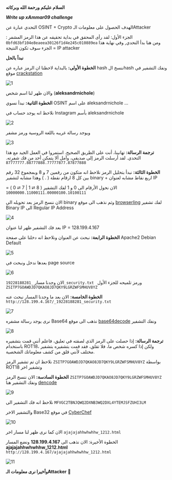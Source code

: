 **السلام عليكم ورحمة الله وبركاته**

  _**Write up xAmmar09 challenge**_

التحدي عبارة عن OSINT + Crypto
الهدف الحصول على معلومات الـAttacker

الجزء الأول:
لقد رأى المحقق في بداية تحقيقه عن هذا الرمز المشفر : 
`0bfd63bf104e8eaeea30126f1d4e245c010889ea`
ومن هنا بدأ التحدي, وفي نهاية هذا الجزء سوف تكون النتيجة = IP attacker


**نبدأ بالحل**


**الخطوة الأولى:**
بالبداية لاحظنا ان الرمز عباره عن hash 
ننسخ الhash ونفك التشفير في موقع [crackstation](https://crackstation.net/)

![1](https://github.com/TargaRayan/CTF-Write-up/assets/160002524/ec0f709c-47b6-4305-8fc1-c10b9a0b07e2)

والان ظهر لنا اسم شخص (**aleksandrnichole**) 

**الخطوة الثانية:** 
نبدأ نسوي OSINT على اسم aleksandrnichole ...

نلاحظ انه يوجد حساب في Instagram بأسم aleksandrnichole

![2](https://github.com/TargaRayan/CTF-Write-up/assets/160002524/7d1afc04-0b3b-4a4e-887a-ddec18cf01ae)

ويوجد رسالة غريبه باللغة الروسية ورمز مشفر 


![3](https://github.com/TargaRayan/CTF-Write-up/assets/160002524/1a66bd39-4912-4189-b44f-7ba37cc0c0d4)

**ترجمة الرسالة:**
تهانينا، أنت على الطريق الصحيح.
استمروا في العمل الجيد مع هذا التحدي. لقد أرسلت الرمز إلى صديقي، وآمل ألا يتمكن أحد من فك شفرته.
 `87777777.88777888.77777877.87877888`


**الخطوة الثالثة:**
نبدأ بتحليل الرمز 
نلاحظ انه متكون من رقمين 7 و 8 
وبمجموع 32 رقم بين كل 8 ارقام نقطة ( . )
وهذا مشابه لتشفير binary + اربع نقاط مشابه لعنوان IP

الان نحول الأرقام الى 0 و 1 لفك التشفير ( 8 ⮂ 1 | 7 ⮂ 0 )
= `10000000.11000111.00000100.10100111`

الان ننسخ الرمز بعد تحويله الى binary وثم نذهب الى موقع [browserling](https://www.browserling.com/tools/bin-to-ip)
لفك تشفير Binary IP الى Regular IP Address

![4](https://github.com/TargaRayan/CTF-Write-up/assets/160002524/1bd9583d-ddd3-4632-9089-020cfb04ebed)

بعد فك التشفير ظهر لنا عنوان IP = 128.199.4.167


**الخطوة الرابعة:** 
نبحث عن العنوان ونلاحظ انه دخلنا على صفحة Apache2 Debian Default

![5](https://github.com/TargaRayan/CTF-Write-up/assets/160002524/306c228a-8cac-41e3-8f9a-17852cee8273)

بعدها ندخل ونبحث في page source

![6](https://github.com/TargaRayan/CTF-Write-up/assets/160002524/b2415790-ba6a-4b76-82ec-31298aa5ecde)

الان وجدنا مسار 
`_19228188281_security.txt `
ورمز تلميحه للجزء الأول 
`ZSITP7GOAWDJD7QKAO8JD7QKY9LGRZWFSMHUV8YZ`


**الخطوة الخامسة:** 
الان بعد ما وجدنا المسار نبحث عنه 
`http://128.199.4.167/_19228188281_security.txt `

![7](https://github.com/TargaRayan/CTF-Write-up/assets/160002524/a1a4b5ec-3c75-44a0-8cfa-4cd6c8a58426)

نرى يوجد رسالة مشفره Base64 
نذهب الى موقع [base64decode](https://www.base64decode.org/) ونفك التشفير 

![8](https://github.com/TargaRayan/CTF-Write-up/assets/160002524/7a3c9243-30eb-4b92-9a41-2fab291b73ed)

**ترجمة الرسالة:** 
إذا حصلت على الرمز الذي لصقته في تعليق، فاعلم أنني قمت بتشفيره باستخدام ROT18، ولكن إذا كسره شخص ما، فلا تقلق، فقد قمت بتشفيره بتشفير مختلف لأنني قلق من كشف معلوماتك الشخصية.

نلاحظ ان تم تشفير الرمز 
`ZSITP7GOAWDJD7QKAO8JD7QKY9LGRZWFSMHUV8YZ`
 بواسطة ROT18 وتشفير اخر 


**الخطوة السادسة:**
الان ننسخ الرمز 
`ZSITP7GOAWDJD7QKAO8JD7QKY9LGRZWFSMHUV8YZ`
ونفك التشفير هنا [dencode](https://dencode.com/cipher/rot18)

![9](https://github.com/TargaRayan/CTF-Write-up/assets/160002524/3d9ab824-4524-4be1-a1be-17e6d3f4afe8)

نلاحظ انه فك التشفير الى 
`MFVGC2TBNJQWQ2DXNB3WQ2DXL4YTEMJSFZUHI3LM`

والتشفير الاخر Base32 في موقع [CyberChef](https://gchq.github.io/CyberChef/)

![‏‏10](https://github.com/TargaRayan/CTF-Write-up/assets/160002524/8fd8131e-6851-4e15-aa6f-cb4e65264816)

الان كما نرى ظهر لنا مسار اخر
 `ajajajahhwhwhhw_1212.html` 


الخطوة الأخيرة:
الان نذهب الى **128.199.4.167** 
ونضع المسار  **ajajajahhwhwhhw_1212.html** 
`http://128.199.4.167/ajajajahhwhwhhw_1212.html`

![‏‏11](https://github.com/TargaRayan/CTF-Write-up/assets/160002524/b92a6c6f-c29f-4971-956d-5595701b5ae7)


**وأخيرا نرى معلومات الـAttacker**  🎉
